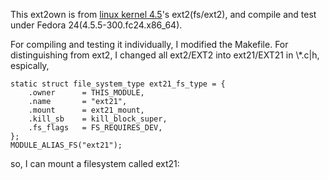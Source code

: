 This ext2own is from [linux kernel 4.5](https://kojipkgs.fedoraproject.org/packages/kernel/4.5.5/300.fc24/src/kernel-4.5.5-300.fc24.src.rpm)'s ext2(fs/ext2), and compile and test under Fedora 24(4.5.5-300.fc24.x86_64).

For compiling and testing it individually, I modified the Makefile. For distinguishing from ext2, I changed all ext2/EXT2 into ext21/EXT21 in \\*.c|h, espically, 

	static struct file_system_type ext21_fs_type = {
		.owner		= THIS_MODULE,
		.name		= "ext21",
		.mount		= ext21_mount,
		.kill_sb	= kill_block_super,
		.fs_flags	= FS_REQUIRES_DEV,
	};
	MODULE_ALIAS_FS("ext21");

so, I can mount a filesystem called ext21:



